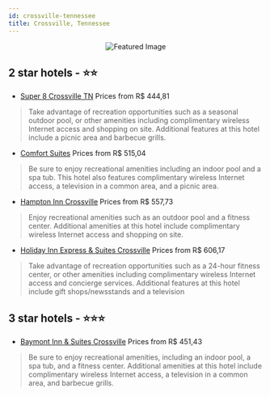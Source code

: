 ```yaml
---
id: crossville-tennessee
title: Crossville, Tennessee
---
```


<center><img src="https://i.travelapi.com/hotels/1000000/50000/43000/42927/9c640ce7_z.jpg" alt="Featured Image" /></center>


##  2 star hotels - ⭐️⭐️

-    [Super 8 Crossville TN](https://us.hurb.com/hotels/crossville/super-8-crossville-tn-JNP-JP045070?cmp=18055) Prices from R$ 444,81
   > Take advantage of recreation opportunities such as a seasonal outdoor pool, or other amenities including complimentary wireless Internet access and shopping on site. Additional features at this hotel include a picnic area and barbecue grills.
-    [Comfort Suites](https://us.hurb.com/hotels/crossville/comfort-suites-JNP-JP311202?cmp=18055) Prices from R$ 515,04
   > Be sure to enjoy recreational amenities including an indoor pool and a spa tub. This hotel also features complimentary wireless Internet access, a television in a common area, and a picnic area.
-    [Hampton Inn Crossville](https://us.hurb.com/hotels/crossville/hampton-inn-crossville-JNP-JP069451?cmp=18055) Prices from R$ 557,73
   > Enjoy recreational amenities such as an outdoor pool and a fitness center. Additional amenities at this hotel include complimentary wireless Internet access and shopping on site.
-    [Holiday Inn Express & Suites Crossville](https://us.hurb.com/hotels/crossville/holiday-inn-express-suites-crossville-JNP-JP808692?cmp=18055) Prices from R$ 606,17
   > Take advantage of recreation opportunities such as a 24-hour fitness center, or other amenities including complimentary wireless Internet access and concierge services. Additional features at this hotel include gift shops/newsstands and a television 

##  3 star hotels - ⭐️⭐️⭐️

-    [Baymont Inn & Suites Crossville](https://us.hurb.com/hotels/crossville/baymont-inn-suites-crossville-JNP-JP045066?cmp=18055) Prices from R$ 451,43
   > Be sure to enjoy recreational amenities, including an indoor pool, a spa tub, and a fitness center. Additional amenities at this hotel include complimentary wireless Internet access, a television in a common area, and barbecue grills.
